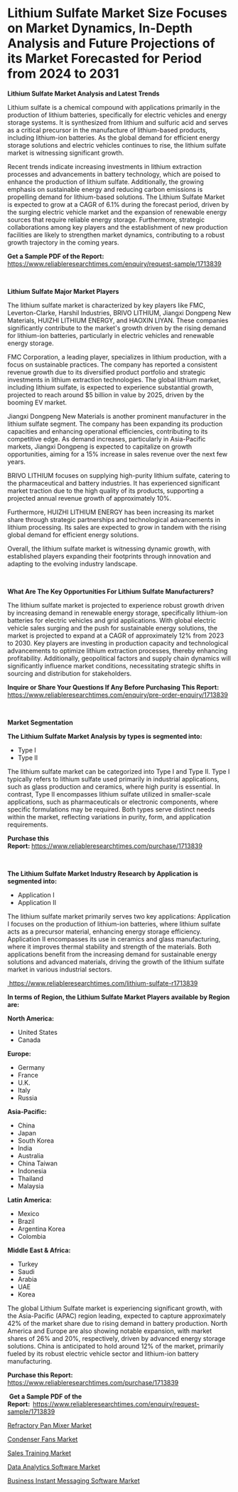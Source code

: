 <p><h1>Lithium Sulfate Market Size Focuses on Market Dynamics, In-Depth Analysis and Future Projections of its Market Forecasted for Period from 2024 to 2031</h1></p><p><strong>Lithium Sulfate Market Analysis and Latest Trends</strong></p>
<p><p>Lithium sulfate is a chemical compound with applications primarily in the production of lithium batteries, specifically for electric vehicles and energy storage systems. It is synthesized from lithium and sulfuric acid and serves as a critical precursor in the manufacture of lithium-based products, including lithium-ion batteries. As the global demand for efficient energy storage solutions and electric vehicles continues to rise, the lithium sulfate market is witnessing significant growth.</p><p>Recent trends indicate increasing investments in lithium extraction processes and advancements in battery technology, which are poised to enhance the production of lithium sulfate. Additionally, the growing emphasis on sustainable energy and reducing carbon emissions is propelling demand for lithium-based solutions. The Lithium Sulfate Market is expected to grow at a CAGR of 6.1% during the forecast period, driven by the surging electric vehicle market and the expansion of renewable energy sources that require reliable energy storage. Furthermore, strategic collaborations among key players and the establishment of new production facilities are likely to strengthen market dynamics, contributing to a robust growth trajectory in the coming years.</p></p>
<p><strong>Get a Sample PDF of the Report:&nbsp;</strong> <a href="https://www.reliableresearchtimes.com/enquiry/request-sample/1713839?utm_campaign=1582&utm_medium=2&utm_source=Github&utm_content=ia&utm_term=22102024&utm_id=lithium-sulfate">https://www.reliableresearchtimes.com/enquiry/request-sample/1713839</a></p>
<p>&nbsp;</p>
<p><strong>Lithium Sulfate Major Market Players</strong></p>
<p><p>The lithium sulfate market is characterized by key players like FMC, Leverton-Clarke, Harshil Industries, BRIVO LITHIUM, Jiangxi Dongpeng New Materials, HUIZHI LITHIUM ENERGY, and HAOXIN LIYAN. These companies significantly contribute to the market's growth driven by the rising demand for lithium-ion batteries, particularly in electric vehicles and renewable energy storage.</p><p>FMC Corporation, a leading player, specializes in lithium production, with a focus on sustainable practices. The company has reported a consistent revenue growth due to its diversified product portfolio and strategic investments in lithium extraction technologies. The global lithium market, including lithium sulfate, is expected to experience substantial growth, projected to reach around $5 billion in value by 2025, driven by the booming EV market.</p><p>Jiangxi Dongpeng New Materials is another prominent manufacturer in the lithium sulfate segment. The company has been expanding its production capacities and enhancing operational efficiencies, contributing to its competitive edge. As demand increases, particularly in Asia-Pacific markets, Jiangxi Dongpeng is expected to capitalize on growth opportunities, aiming for a 15% increase in sales revenue over the next few years.</p><p>BRIVO LITHIUM focuses on supplying high-purity lithium sulfate, catering to the pharmaceutical and battery industries. It has experienced significant market traction due to the high quality of its products, supporting a projected annual revenue growth of approximately 10%.</p><p>Furthermore, HUIZHI LITHIUM ENERGY has been increasing its market share through strategic partnerships and technological advancements in lithium processing. Its sales are expected to grow in tandem with the rising global demand for efficient energy solutions.</p><p>Overall, the lithium sulfate market is witnessing dynamic growth, with established players expanding their footprints through innovation and adapting to the evolving industry landscape.</p></p>
<p>&nbsp;</p>
<p><strong>What Are The Key Opportunities For Lithium Sulfate Manufacturers?</strong></p>
<p><p>The lithium sulfate market is projected to experience robust growth driven by increasing demand in renewable energy storage, specifically lithium-ion batteries for electric vehicles and grid applications. With global electric vehicle sales surging and the push for sustainable energy solutions, the market is projected to expand at a CAGR of approximately 12% from 2023 to 2030. Key players are investing in production capacity and technological advancements to optimize lithium extraction processes, thereby enhancing profitability. Additionally, geopolitical factors and supply chain dynamics will significantly influence market conditions, necessitating strategic shifts in sourcing and distribution for stakeholders.</p></p>
<p><strong>Inquire or Share Your Questions If Any Before Purchasing This Report:</strong> <a href="https://www.reliableresearchtimes.com/enquiry/pre-order-enquiry/1713839?utm_campaign=1582&utm_medium=2&utm_source=Github&utm_content=ia&utm_term=22102024&utm_id=lithium-sulfate">https://www.reliableresearchtimes.com/enquiry/pre-order-enquiry/1713839</a></p>
<p>&nbsp;</p>
<p><strong>Market Segmentation</strong></p>
<p><strong>The Lithium Sulfate Market Analysis by types is segmented into:</strong></p>
<p><ul><li>Type I</li><li>Type II</li></ul></p>
<p><p>The lithium sulfate market can be categorized into Type I and Type II. Type I typically refers to lithium sulfate used primarily in industrial applications, such as glass production and ceramics, where high purity is essential. In contrast, Type II encompasses lithium sulfate utilized in smaller-scale applications, such as pharmaceuticals or electronic components, where specific formulations may be required. Both types serve distinct needs within the market, reflecting variations in purity, form, and application requirements.</p></p>
<p><strong>Purchase this Report:&nbsp;</strong><a href="https://www.reliableresearchtimes.com/purchase/1713839?utm_campaign=1582&utm_medium=2&utm_source=Github&utm_content=ia&utm_term=22102024&utm_id=lithium-sulfate">https://www.reliableresearchtimes.com/purchase/1713839</a></p>
<p>&nbsp;</p>
<p><strong>The Lithium Sulfate Market Industry Research by Application is segmented into:</strong></p>
<p><ul><li>Application I</li><li>Application II</li></ul></p>
<p><p>The lithium sulfate market primarily serves two key applications: Application I focuses on the production of lithium-ion batteries, where lithium sulfate acts as a precursor material, enhancing energy storage efficiency. Application II encompasses its use in ceramics and glass manufacturing, where it improves thermal stability and strength of the materials. Both applications benefit from the increasing demand for sustainable energy solutions and advanced materials, driving the growth of the lithium sulfate market in various industrial sectors.</p></p>
<p><a href="https://www.reliableresearchtimes.com/lithium-sulfate-r1713839?utm_campaign=1582&utm_medium=2&utm_source=Github&utm_content=ia&utm_term=22102024&utm_id=lithium-sulfate">&nbsp;https://www.reliableresearchtimes.com/lithium-sulfate-r1713839</a></p>
<p><strong>In terms of Region, the Lithium Sulfate Market Players available by Region are:</strong></p>
<p>
    <p> <strong> North America: </strong>
        <ul>
            <li>United States</li>
            <li>Canada</li>
        </ul>
        </p> 
    <p> <strong> Europe: </strong>
        <ul>
            <li>Germany</li>
            <li>France</li>
            <li>U.K.</li>
            <li>Italy</li>
            <li>Russia</li>
        </ul>
        </p> 
    <p> <strong> Asia-Pacific: </strong>
        <ul>
            <li>China</li>
            <li>Japan</li>
            <li>South Korea</li>
            <li>India</li>
            <li>Australia</li>
            <li>China Taiwan</li>
            <li>Indonesia</li>
            <li>Thailand</li>
            <li>Malaysia</li>
        </ul>
        </p> 
    <p> <strong> Latin America: </strong>
        <ul>
            <li>Mexico</li>
            <li>Brazil</li>
            <li>Argentina Korea</li>
            <li>Colombia</li>
        </ul>
        </p> 
    <p> <strong> Middle East & Africa: </strong>
        <ul>
            <li>Turkey</li>
            <li>Saudi</li>
            <li>Arabia</li>
            <li>UAE</li>
            <li>Korea</li>
        </ul>
    </p>
    </p>
<p><p>The global Lithium Sulfate market is experiencing significant growth, with the Asia-Pacific (APAC) region leading, expected to capture approximately 42% of the market share due to rising demand in battery production. North America and Europe are also showing notable expansion, with market shares of 26% and 20%, respectively, driven by advanced energy storage solutions. China is anticipated to hold around 12% of the market, primarily fueled by its robust electric vehicle sector and lithium-ion battery manufacturing.</p></p>
<p><strong>Purchase this Report: </strong><a href="https://www.reliableresearchtimes.com/purchase/1713839?utm_campaign=1582&utm_medium=2&utm_source=Github&utm_content=ia&utm_term=22102024&utm_id=lithium-sulfate">https://www.reliableresearchtimes.com/purchase/1713839</a></p>
<p>&nbsp;<strong>Get a Sample PDF of the Report:&nbsp;&nbsp;</strong><a href="https://www.reliableresearchtimes.com/enquiry/request-sample/1713839?utm_campaign=1582&utm_medium=2&utm_source=Github&utm_content=ia&utm_term=22102024&utm_id=lithium-sulfate">https://www.reliableresearchtimes.com/enquiry/request-sample/1713839</a></p>
<p><strong></strong></p>
<p><p><a href="https://issuu.com/reportprime-2/docs/refractory-pan-mixer-market-size-20_b9402e31029d92?utm_campaign=1582&utm_medium=2&utm_source=Github&utm_content=ia&utm_term=22102024&utm_id=lithium-sulfate">Refractory Pan Mixer Market</a></p><p><a href="https://issuu.com/reportprime-2/docs/condenser-fans-market-size-2030.ppt_da48da36f5772e?utm_campaign=1582&utm_medium=2&utm_source=Github&utm_content=ia&utm_term=22102024&utm_id=lithium-sulfate">Condenser Fans Market</a></p><p><a href="https://www.linkedin.com/pulse/sales-training-market-evolution-regional-adaptations-innovation-n4sjc?utm_campaign=1582&utm_medium=2&utm_source=Github&utm_content=ia&utm_term=22102024&utm_id=lithium-sulfate">Sales Training Market</a></p><p><a href="https://www.linkedin.com/pulse/data-analytics-software-market-navigating-challenges-unlocking-scupc?utm_campaign=1582&utm_medium=2&utm_source=Github&utm_content=ia&utm_term=22102024&utm_id=lithium-sulfate">Data Analytics Software Market</a></p><p><a href="https://www.linkedin.com/pulse/business-instant-messaging-software-market-share-size-trends-yup7c?utm_campaign=1582&utm_medium=2&utm_source=Github&utm_content=ia&utm_term=22102024&utm_id=lithium-sulfate">Business Instant Messaging Software Market</a></p></p>